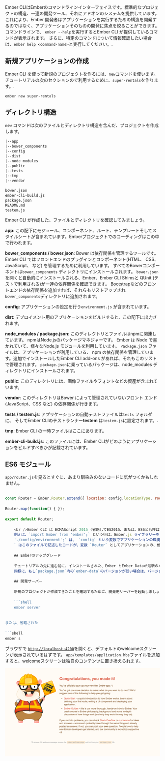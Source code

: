 Ember CLIはEmberのコマンドラインインターフェイスです。標準的なプロジェクトの構造、一連の開発ツール、それにアドオンのシステムを提供しています。 これにより、Ember 開発者はアプリケーションを実行するための構造を開発するのではなく、アプリケーションそのものの開発に焦点を絞ることができます。 コマンドラインで、 `ember --help`を実行するとEmber CLI が提供しているコマンドが表示されます。 さらに、特定のコマンドについて情報確認したい場合は、`ember help <command-name>`と実行してください。.

## 新規アプリケーションの作成

Ember CLI を使って新規のプロジェクトを作るには、`new`コマンドを使います。チュートリアルの次のセクションので利用するために、`super-rentals`を作ります。.

```shell
ember new super-rentals
```

## ディレクトリ構造

`new` コマンドは次のファイルとディレクトリ構造を含んだ、プロジェクトを作成します。

```text
|--app
|--bower_components
|--config
|--dist
|--node_modules
|--public
|--tests
|--tmp
|--vendor

bower.json
ember-cli-build.js
package.json
README.md
testem.js
```

Ember CLI が作成した、ファイルとディレクトリを確認してみましょう。

**app**: この配下にモジュール、コンポーネント、ルート、テンプレートそしてスタイルシートが含まれています。Emberプロジェクトでのコーディングはこの中で行われます。

**bower_components / bower.json**: Bower は依存関係を管理するツールです。 Ember CLI ではフロントエンドのプラグインとコンポーネント(HTML、 CSS、 JavaScript、 など) を管理するために利用しています。 すべてのBowerコンポーネントは`bower_components` ディレクトリにインストールされます。 `bower.json`を開くと自動的にインストールされる、Ember、Ember CLI Shimsと QUnit (テストで利用される)が一連の依存関係を確認できます。 Bootstrapなどのフロントエンドの依存関係を追加すれば、それらもリストアップされ`bower_components`ディレクトリに追加されます。

**config**: アプリケーションの設定を行う`environment.js` が含まれています。

**dist**: デプロイメント用のアプリケーションをビルドすると、この配下に出力されます。

**node_modules / package.json**: このディレクトリとファイルはnpmに関連しています。 npmはNode.jsのパッケージマネジャーです。 Ember は Node で書かれていて、様々なNode.js モジュールを利用しています。 `Package.json` ファイルは、アプリケーションが利用している、 npm の依存関係を管理しています。追加でインストールしたEmber CLI add-ons があれば、それもこのリストで管理されます。 `package.json`に乗っているパッケージは、node_modules ディレクトリにインストールされます。

**public**: このディレクトリには、画像ファイルやフォントなどの資産が含まれています。

**vendor**: このディレクトリはBower によって管理されていないフロント エンド (JavaScript、CSS など) の依存関係が行きます。

**tests / testem.js**: アプリケーションの自動テストファイルは`tests` フォルダに、 そしてEmber CLIのテストランナー**testem** は`testem.js`に設定されます。.

**tmp**: Ember CLI の一時ファイルはここにあります。

**ember-cli-build.js**: このファイルには、Ember CLIがどのようにアプリケーションをビルドすべきかが記載されています。

## ES6 モジュール

`app/router.js`を見るとすぐに、あまり馴染みのないコードに気がつくかもしれません。

```app/router.js import Ember from 'ember'; import config from './config/environment';

const Router = Ember.Router.extend({ location: config.locationType, rootURL: config.rootURL });

Router.map(function() { });

export default Router;

    <br />Ember CLI は ECMAScript 2015 (省略してES2015、または、ES6とも呼ばれる。) モジュールを、コードの整理のために利用しています。
    例えば、`import Ember from 'ember';` という行は、Ember.js ライブラリーを `Ember`という変数で利用できるようにします。 また`import config from
    './config/environment';` は、 `config` という変数でアプリケーションの環境設定を利用できるようにします。 `const`は読み込み専用の変数を宣言するためのもので、こう宣言することで、他のコードによって書き換えられることが起きないことを担保します。 ファイルの終わりの `export default Router;
    ` はこのファイルで記述したコードが、変数 `Router` としてアプリケーションの、他のパーツでも利用できるようにしています。
    
    ## Emberのアップグレード
    
    チュートリアルの先に進む前に、インストールされた、Ember とEmber Dataが最新のバージョンであることを確認してください。 もし 、`bower.json`ファイルに記載のある、`ember` や`ember-data`ガイドの左上にあるバージョン番号よりも低い場合は、`bower.json` のバージョン番号を、編集してから `bower install`コマンドを実行して、バージョンを更新してください。
    同様に、もし`package.json`内の`ember-data`のバージョンが低い場合は、バージョン番号を更新ご`npm install`コマンドを実行してください。
    
    ## 開発サーバー
    
    新規のプロジェクトが作成てきたことを確認するために、開発用サーバーを起動しましょう。
    
    ```shell
    ember server
    

または、省略された

```shell
ember s
```

ブラウザで [`http://localhost:4200`](http://localhost:4200)を開くと、デフォルトのwelcomeスクリーンが表示されているはずです。 `app/templates/application.hbs`ファイルを追加すると、welcomeスクリーンは独自のコンテンツに置き換えられます。

![default welcome screen](../../images/ember-cli/default-welcome-page.png)